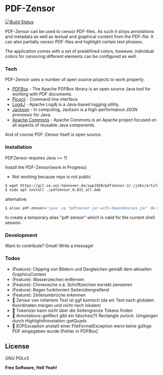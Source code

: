 # PDF-Zensor

[![Build Status](https://git.se.uni-hannover.de/swp1920/pdfzensor-2/badges/master/pipeline.svg)](https://git.se.uni-hannover.de/swp1920/pdfzensor-2/tree/master)

PDF-Zensor can be used to censor PDF-files. As such it strips annotations and metadata as  well  as  textual
and  graphical  content from the PDF-file. It can also partially censor PDF-files and highlight certain text
phrases.

The application comes with a set of predefined colors, however, individual colors  for  censoring  different
elements can be configured as well.

### Tech

PDF-Zensor uses a number of open source projects to work properly:

* [PDFBox] - The Apache PDFBox library is an open source Java tool for working with PDF documents.
* [Picocli] - Command line interface
* [Log4J] - Apache Log4j is a Java-based logging utility.
* [Jackson] - In computing, Jackson is a high-performance JSON processor for Java.
* [Apache Commons] - Apache Commons is an Apache project focused on all aspects of reusable Java components.

And of course PDF-Zensor itself is open source.

### Installation

PDFZensor requires Java >= 11

Install the PDF-Zensor(work in Progress)
- Not working because repo is not public

```sh
$ wget https://git.se.uni-hannover.de/swp1920/pdfzensor-2/-/jobs/artifacts/63-deploy/raw/solution/target/pdfzensor_0.815_all.deb?job=deploy
$ sudo apt install ./pdfzensor_0.815_all.deb
```

alternative:

```sh
$ alias pdf-zensor='java -cp "pdfzensor-jar-with-dependencies.jar" de.uni_hannover.se.pdfzensor.App
```
to create a temporary alias "pdf-zensor" which is valid for the current shell session.

### Development

Want to contribute? Great!
Write a message!

### Todos

 - (Feature): Clipping von Bildern und Dergleichen gemäß dem aktuellen GraphicsContext
 - (Feature): Wasserzeichen entfernen
 - (Feature): Chinesische o.ä. Schriftzeichen korrekt zensieren
 - (Feature): Regex funktioniert Seitenübergreifend
 - (Feature): Zeilenumbrüche erkennen
 - 🐞 Zensur von rotiertem Text ist ggf komisch (da wir Text nach globalen Koordinaten mergen und nicht nach lokalen)
 - 🐞 Tokenizer kann nicht über die Seitengrenze Tokens finden
 - 🐞 Annotations::getRect gibt ein falsches(?) Rectangle zurück. Umgangen durch HighlightAnnotation::getQuads
 - 🐞 EOFException anstatt einer FileFormatException wenn keine gültige PDF eingegeben wurde [Fehler in PDFBox]

License
----

GNU PGLv3


**Free Software, Hell Yeah!**

[//]: # (These are reference links used in the body of this note and get stripped out when the markdown processor does its job. There is no need to format nicely because it shouldn't be seen. Thanks SO - http://stackoverflow.com/questions/4823468/store-comments-in-markdown-syntax)


   [PDFBox]: <https://pdfbox.apache.org>
   [Picocli]: <https://picocli.info>
   [Log4J]: <https://logging.apache.org/log4j/2.x/>
   [Jackson]: <https://github.com/FasterXML/jackson>
   [Apache Commons]: <https://commons.apache.org>
